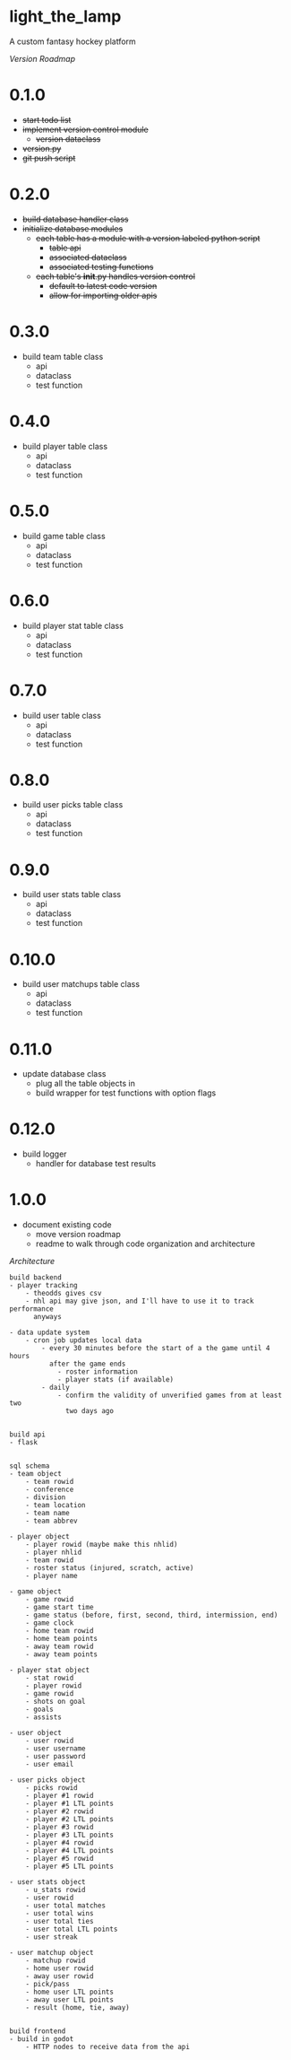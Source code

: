 # light_the_lamp
A custom fantasy hockey platform

*Version Roadmap*

# 0.1.0
- ~~start todo list~~
- ~~implement version control module~~
    - ~~version dataclass~~
- ~~version.py~~
- ~~git push script~~

# 0.2.0
- ~~build database handler class~~
- ~~initialize database modules~~
    - ~~each table has a module with a version labeled python script~~
        - ~~table api~~
        - ~~associated dataclass~~
        - ~~associated testing functions~~
    - ~~each table's __init__.py handles version control~~
        - ~~default to latest code version~~
        - ~~allow for importing older apis~~

# 0.3.0
- build team table class
    - api
    - dataclass
    - test function

# 0.4.0
- build player table class
    - api
    - dataclass
    - test function

# 0.5.0
- build game table class
    - api
    - dataclass
    - test function

# 0.6.0
- build player stat table class
    - api
    - dataclass
    - test function

# 0.7.0
- build user table class
    - api
    - dataclass
    - test function

# 0.8.0
- build user picks table class
    - api
    - dataclass
    - test function

# 0.9.0
- build user stats table class
    - api
    - dataclass
    - test function

# 0.10.0
- build user matchups table class
    - api
    - dataclass
    - test function

# 0.11.0
- update database class
    - plug all the table objects in
    - build wrapper for test functions with option flags

# 0.12.0
- build logger
    - handler for database test results

# 1.0.0
- document existing code
    - move version roadmap
    - readme to walk through code organization and architecture


*Architecture*


    build backend
    - player tracking
        - theodds gives csv
        - nhl api may give json, and I'll have to use it to track performance
          anyways

    - data update system
        - cron job updates local data
            - every 30 minutes before the start of a the game until 4 hours 
              after the game ends
                - roster information
                - player stats (if available)
            - daily
                - confirm the validity of unverified games from at least two
                  two days ago

    
    build api
    - flask

    
    sql schema
    - team object
        - team rowid
        - conference
        - division
        - team location
        - team name
        - team abbrev

    - player object
        - player rowid (maybe make this nhlid)
        - player nhlid
        - team rowid
        - roster status (injured, scratch, active)
        - player name

    - game object
        - game rowid
        - game start time
        - game status (before, first, second, third, intermission, end)
        - game clock
        - home team rowid
        - home team points
        - away team rowid
        - away team points

    - player stat object
        - stat rowid
        - player rowid
        - game rowid
        - shots on goal
        - goals
        - assists

    - user object
        - user rowid
        - user username
        - user password
        - user email

    - user picks object
        - picks rowid
        - player #1 rowid
        - player #1 LTL points
        - player #2 rowid
        - player #2 LTL points
        - player #3 rowid
        - player #3 LTL points
        - player #4 rowid
        - player #4 LTL points
        - player #5 rowid
        - player #5 LTL points

    - user stats object
        - u_stats rowid
        - user rowid
        - user total matches
        - user total wins
        - user total ties
        - user total LTL points
        - user streak

    - user matchup object
        - matchup rowid
        - home user rowid
        - away user rowid
        - pick/pass
        - home user LTL points
        - away user LTL points
        - result (home, tie, away)


    build frontend
    - build in godot
        - HTTP nodes to receive data from the api


